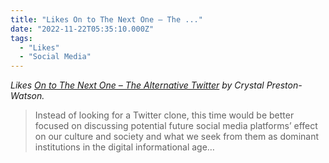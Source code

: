 ```yaml
---
title: "Likes On to The Next One – The ..."
date: "2022-11-22T05:35:10.000Z"
tags:
  - "Likes"
  - "Social Media"
---
```


_Likes [On to The Next One – The Alternative Twitter](https://a11ysavvy.com/2022/11/05/on-to-the-next-one-the-alternative-twitter/) by Crystal Preston-Watson._

> Instead of looking for a Twitter clone, this time would be better focused on discussing potential future social media platforms’ effect on our culture and society and what we seek from them as dominant institutions in the digital informational age…
